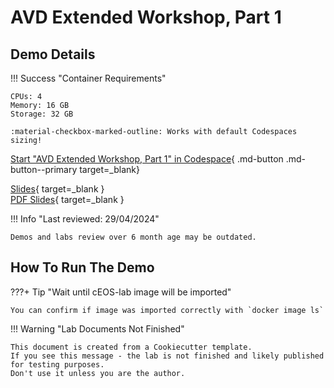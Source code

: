 # AVD Extended Workshop, Part 1

## Demo Details

!!! Success "Container Requirements"

    CPUs: 4  
    Memory: 16 GB  
    Storage: 32 GB  

    :material-checkbox-marked-outline: Works with default Codespaces sizing!

[Start "AVD Extended Workshop, Part 1" in Codespace](https://codespaces.new/arista-netdevops-community/one-click-se-demos?quickstart=1&devcontainer_path=.devcontainer%2Favd-avd-extended-workshop--part-1%2Fdevcontainer.json){ .md-button .md-button--primary target=_blank}

[Slides](https://arista-netdevops-community.github.io/one-click-se-demos/slides/avd-avd-extended-workshop--part-1.html){ target=_blank }  
[PDF Slides](https://arista-netdevops-community.github.io/one-click-se-demos/pdfs/avd-avd-extended-workshop--part-1.pdf){ target=_blank }  

!!! Info "Last reviewed: 29/04/2024"

    Demos and labs review over 6 month age may be outdated.

## How To Run The Demo

???+ Tip "Wait until cEOS-lab image will be imported"

    You can confirm if image was imported correctly with `docker image ls`

!!! Warning "Lab Documents Not Finished"

    This document is created from a Cookiecutter template.
    If you see this message - the lab is not finished and likely published for testing purposes.
    Don't use it unless you are the author.
